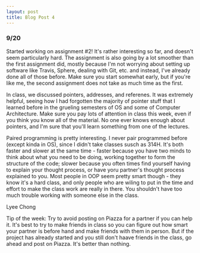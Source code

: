 ```yaml
---
layout: post
title: Blog Post 4
---
```


<h3>9/20</h3>

<p>Started working on assignment #2! It's rather interesting so far, and doesn't seem particularly hard. The assignment is also going by a lot 
smoother than the first assignment did, mostly because I'm not worrying about setting up software like Travis, Sphere, dealing with Git, etc.
and instead, I've already done all of those before. Make sure you start somewhat early, but if you're like me, the second assignment does not take
as much time as the first.</p>

<p>In class, we discussed pointers, addresses, and referenes. It was extremely helpful, seeing how I had forgotten the majority of pointer stuff
that I learned before in the grueling semesters of OS and some of Computer Architecture. Make sure you pay lots of attention in class this week, even
if you think you know all of the material. No one ever knows enough about pointers, and I'm sure that you'll learn something from one of the lectures.</p>

<p>Paired programming is pretty interesting. I never pair programmed before (except kinda in OS), since I didn't take classes susch as 314H. It's both faster
and slower at the same time - faster because you have two minds to think about what you need to be doing, working together to form the structure of the code;
slower because you often times find yourself having to explain your thought process, or have yoru partner's thought process explained to you. Most people in OOP
seem pretty smart though - they know it's a hard class, and only people who are wiling to put in the time and effort to make the class work are really in there.
You shouldn't have too much trouble working with someone else in the class.</p>

Lyee Chong

<p>Tip of the week: Try to avoid posting on Piazza for a partner if you can help it. It's best to try to make friends in class so you can figure out how smart
your partner is before hand and make friends with them in person. But if the project has already started and you still don't haave friends in the class, go ahead
and post on Piazza. It's better than nothing.</p>

